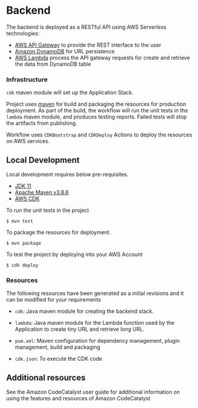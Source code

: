 # Backend

The backend is deployed as a RESTful API using AWS Serverless technologies:

- [AWS API Gateway](https://aws.amazon.com/api-gateway) to provide the REST interface to the user
- [Amazon DynamoDB](https://aws.amazon.com/dynamodb) for URL persistence
- [AWS Lambda](https://aws.amazon.com/lambda) process the API gateway requests for create and retrieve the data from DynamoDB table

### Infrastructure

`cdk` maven module will set up the Application Stack.

Project uses [maven](https://maven.apache.org/) for build and packaging the resources for production deployment. As part of the build, the workflow
will run the unit tests in the `lambda` maven module, and produces testing reports. Failed tests will stop the artifacts from publishing.

Workflow uses `CDKBootstrap` and `CDKDeploy` Actions to deploy the resources on AWS services.

## Local Development

Local development requires below pre-requisites.

- [JDK 11](https://docs.oracle.com/en/java/javase/18/install/overview-jdk-installation.html)
- [Apache Maven v3.8.6](https://maven.apache.org/install.html)
- [AWS CDK](https://docs.aws.amazon.com/cdk/v2/guide/getting_started.html#getting_started_prerequisites)

To run the unit tests in the project

```
$ mvn test
```

To package the resources for deployment.

```
$ mvn package
```

To test the project by deploying into your AWS Account

```
$ cdk deploy
```

### Resources

The following resources have been generated as a initial revisions and it can be modified for your requirements

- `cdk`: Java maven module for creating the backend stack.

- `lambda`: Java maven module for the Lambda function used by the Application to create tiny URL and retrieve long URL.

- `pom.xml`: Maven configuration for dependency management, plugin management, build and packaging

- `cdk.json`: To execute the CDK code

## Additional resources

See the Amazon CodeCatalyst user guide for additional information on using the features and resources of Amazon CodeCatalyst
